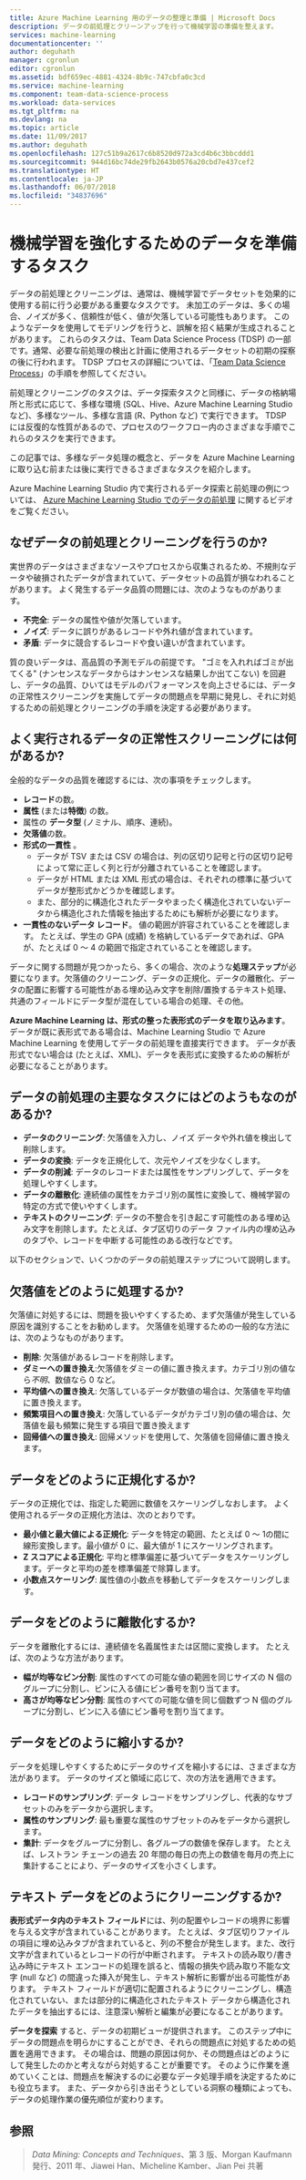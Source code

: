```yaml
---
title: Azure Machine Learning 用のデータの整理と準備 | Microsoft Docs
description: データの前処理とクリーンアップを行って機械学習の準備を整えます。
services: machine-learning
documentationcenter: ''
author: deguhath
manager: cgronlun
editor: cgronlun
ms.assetid: bdf659ec-4881-4324-8b9c-747cbfa0c3cd
ms.service: machine-learning
ms.component: team-data-science-process
ms.workload: data-services
ms.tgt_pltfrm: na
ms.devlang: na
ms.topic: article
ms.date: 11/09/2017
ms.author: deguhath
ms.openlocfilehash: 127c51b9a2617c6b8520d972a3cd4b6c3bbcddd1
ms.sourcegitcommit: 944d16bc74de29fb2643b0576a20cbd7e437cef2
ms.translationtype: HT
ms.contentlocale: ja-JP
ms.lasthandoff: 06/07/2018
ms.locfileid: "34837696"
---
```

# <a name="tasks-to-prepare-data-for-enhanced-machine-learning"></a>機械学習を強化するためのデータを準備するタスク
データの前処理とクリーニングは、通常は、機械学習でデータセットを効果的に使用する前に行う必要がある重要なタスクです。 未加工のデータは、多くの場合、ノイズが多く、信頼性が低く、値が欠落している可能性もあります。 このようなデータを使用してモデリングを行うと、誤解を招く結果が生成されることがあります。 これらのタスクは、Team Data Science Process (TDSP) の一部です。通常、必要な前処理の検出と計画に使用されるデータセットの初期の探察の後に行われます。 TDSP プロセスの詳細については、「[Team Data Science Process](overview.md)」の手順を参照してください。

前処理とクリーニングのタスクは、データ探索タスクと同様に、データの格納場所と形式に応じて、多様な環境 (SQL、Hive、Azure Machine Learning Studio など)、多様なツール、多様な言語 (R、Python など) で実行できます。 TDSP には反復的な性質があるので、プロセスのワークフロー内のさまざまな手順でこれらのタスクを実行できます。

この記事では、多様なデータ処理の概念と、データを Azure Machine Learning に取り込む前または後に実行できるさまざまなタスクを紹介します。

Azure Machine Learning Studio 内で実行されるデータ探索と前処理の例については、 [Azure Machine Learning Studio でのデータの前処理](https://azure.microsoft.com/documentation/videos/preprocessing-data-in-azure-ml-studio/) に関するビデオをご覧ください。

## <a name="why-pre-process-and-clean-data"></a>なぜデータの前処理とクリーニングを行うのか?
実世界のデータはさまざまなソースやプロセスから収集されるため、不規則なデータや破損されたデータが含まれていて、データセットの品質が損なわれることがあります。 よく発生するデータ品質の問題には、次のようなものがあります。

* **不完全**: データの属性や値が欠落しています。
* **ノイズ**: データに誤りがあるレコードや外れ値が含まれています。
* **矛盾**: データに競合するレコードや食い違いが含まれています。

質の良いデータは、高品質の予測モデルの前提です。 "ゴミを入れればゴミが出てくる" (ナンセンスなデータからはナンセンスな結果しか出てこない) を回避し、データの品質、ひいてはモデルのパフォーマンスを向上させるには、データの正常性スクリーニングを実施してデータの問題点を早期に発見し、それに対処するための前処理とクリーニングの手順を決定する必要があります。

## <a name="what-are-some-typical-data-health-screens-that-are-employed"></a>よく実行されるデータの正常性スクリーニングには何があるか?
全般的なデータの品質を確認するには、次の事項をチェックします。

* **レコード**の数。
* **属性** (または**特徴**) の数。
* 属性の **データ型** (ノミナル、順序、連続)。
* **欠落値**の数。
* **形式の一貫性** 。
  * データが TSV または CSV の場合は、列の区切り記号と行の区切り記号によって常に正しく列と行が分離されていることを確認します。
  * データが HTML または XML 形式の場合は、それぞれの標準に基づいてデータが整形式かどうかを確認します。
  * また、部分的に構造化されたデータやまったく構造化されていないデータから構造化された情報を抽出するためにも解析が必要になります。
* **一貫性のないデータ レコード**。 値の範囲が許容されていることを確認します。 たとえば、学生の GPA (成績) を格納しているデータであれば、GPA が、たとえば 0 ～ 4 の範囲で指定されていることを確認します。

データに関する問題が見つかったら、多くの場合、次のような**処理ステップ**が必要になります。欠落値のクリーニング、データの正規化、データの離散化、データの配置に影響する可能性がある埋め込み文字を削除/置換するテキスト処理、共通のフィールドにデータ型が混在している場合の処理、その他。

**Azure Machine Learning は、形式の整った表形式のデータを取り込みます**。  データが既に表形式である場合は、Machine Learning Studio で Azure Machine Learning を使用してデータの前処理を直接実行できます。  データが表形式でない場合は (たとえば、XML)、データを表形式に変換するための解析が必要になることがあります。  

## <a name="what-are-some-of-the-major-tasks-in-data-pre-processing"></a>データの前処理の主要なタスクにはどのようもなのがあるか?
* **データのクリーニング**: 欠落値を入力し、ノイズ データや外れ値を検出して削除します。
* **データの変換**: データを正規化して、次元やノイズを少なくします。
* **データの削減**: データのレコードまたは属性をサンプリングして、データを処理しやすくします。
* **データの離散化**: 連続値の属性をカテゴリ別の属性に変換して、機械学習の特定の方式で使いやすくします。
* **テキストのクリーニング**: データの不整合を引き起こす可能性のある埋め込み文字を削除します。たとえば、タブ区切りのデータ ファイル内の埋め込みのタブや、レコードを中断する可能性のある改行などです。

以下のセクションで、いくつかのデータの前処理ステップについて説明します。

## <a name="how-to-deal-with-missing-values"></a>欠落値をどのように処理するか?
欠落値に対処するには、問題を扱いやすくするため、まず欠落値が発生している原因を識別することをお勧めします。 欠落値を処理するための一般的な方法には、次のようなものがあります。

* **削除**: 欠落値があるレコードを削除します。
* **ダミーへの置き換え**:欠落値をダミーの値に置き換えます。カテゴリ別の値なら*不明*、数値なら 0 など。
* **平均値への置き換え**: 欠落しているデータが数値の場合は、欠落値を平均値に置き換えます。
* **頻繁項目への置き換え**: 欠落しているデータがカテゴリ別の値の場合は、欠落値を最も頻繁に発生する項目で置き換えます
* **回帰値への置き換え**: 回帰メソッドを使用して、欠落値を回帰値に置き換えます。  

## <a name="how-to-normalize-data"></a>データをどのように正規化するか?
データの正規化では、指定した範囲に数値をスケーリングしなおします。 よく使用されるデータの正規化方法は、次のとおりです。

* **最小値と最大値による正規化**: データを特定の範囲、たとえば 0 ～ 1の間に線形変換します。最小値が 0 に、最大値が 1 にスケーリングされます。
* **Z スコアによる正規化**: 平均と標準偏差に基づいてデータをスケーリングします。データと平均の差を標準偏差で除算します。
* **小数点スケーリング**: 属性値の小数点を移動してデータをスケーリングします。  

## <a name="how-to-discretize-data"></a>データをどのように離散化するか?
データを離散化するには、連続値を名義属性または区間に変換します。 たとえば、次のような方法があります。

* **幅が均等なビン分割**: 属性のすべての可能な値の範囲を同じサイズの N 個のグループに分割し、ビンに入る値にビン番号を割り当てます。
* **高さが均等なビン分割**: 属性のすべての可能な値を同じ個数ずつ N 個のグループに分割し、ビンに入る値にビン番号を割り当てます。  

## <a name="how-to-reduce-data"></a>データをどのように縮小するか?
データを処理しやすくするためにデータのサイズを縮小するには、さまざまな方法があります。 データのサイズと領域に応じて、次の方法を適用できます。

* **レコードのサンプリング**: データ レコードをサンプリングし、代表的なサブセットのみをデータから選択します。
* **属性のサンプリング**: 最も重要な属性のサブセットのみをデータから選択します。  
* **集計**: データをグループに分割し、各グループの数値を保存します。 たとえば、レストラン チェーンの過去 20 年間の毎日の売上の数値を毎月の売上に集計することにより、データのサイズを小さくします。  

## <a name="how-to-clean-text-data"></a>テキスト データをどのようにクリーニングするか?
**表形式データ内のテキスト フィールド**には、列の配置やレコードの境界に影響を与える文字が含まれていることがあります。 たとえば、タブ区切りファイルの項目に埋め込みタブが含まれていると、列の不整合が発生します。また、改行文字が含まれているとレコードの行が中断されます。 テキストの読み取り/書き込み時にテキスト エンコードの処理を誤ると、情報の損失や読み取り不能な文字 (null など) の間違った挿入が発生し、テキスト解析に影響が出る可能性があります。 テキスト フィールドが適切に配置されるようにクリーニングし、構造化されていない、または部分的に構造化されたテキスト データから構造化されたデータを抽出するには、注意深い解析と編集が必要になることがあります。

**データを探索** すると、データの初期ビューが提供されます。 このステップ中にデータの問題点を明らかにすることができ、それらの問題点に対処するための処置を適用できます。  その場合は、問題の原因は何か、その問題点はどのようにして発生したのかと考えながら対処することが重要です。 そのように作業を進めていくことは、問題点を解決するのに必要なデータ処理手順を決定するためにも役立ちます。 また、データから引き出そうとしている洞察の種類によっても、データの処理作業の優先順位が変わります。

## <a name="references"></a>参照
> *Data Mining: Concepts and Techniques*、第 3 版、Morgan Kaufmann 発行、2011 年、Jiawei Han、Micheline Kamber、Jian Pei 共著
> 
> 

